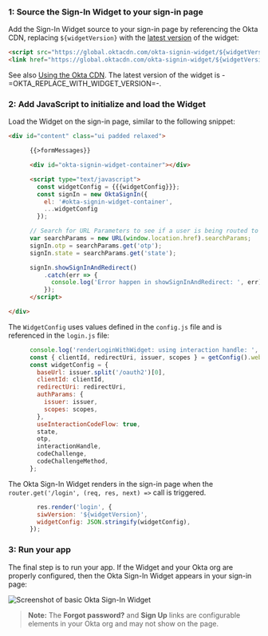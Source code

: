### 1: Source the Sign-In Widget to your sign-in page

Add the Sign-In Widget source to your sign-in page by referencing the Okta CDN, replacing `${widgetVersion}` with the [latest version](https://github.com/okta/okta-signin-widget/releases/) of the widget:

```html
<script src="https://global.oktacdn.com/okta-signin-widget/${widgetVersion}/js/okta-sign-in.min.js" type="text/javascript"></script>
<link href="https://global.oktacdn.com/okta-signin-widget/${widgetVersion}/css/okta-sign-in.min.css" type="text/css" rel="stylesheet"/>
```

See also [Using the Okta CDN](https://github.com/okta/okta-signin-widget#using-the-okta-cdn). The latest version of the widget is -=OKTA_REPLACE_WITH_WIDGET_VERSION=-.

### 2: Add JavaScript to initialize and load the Widget

Load the Widget on the sign-in page, similar to the following snippet:

```html
<div id="content" class="ui padded relaxed">

      {{>formMessages}}

      <div id="okta-signin-widget-container"></div>

      <script type="text/javascript">
        const widgetConfig = {{{widgetConfig}}};
        const signIn = new OktaSignIn({
          el: '#okta-signin-widget-container',
          ...widgetConfig
        });

      // Search for URL Parameters to see if a user is being routed to the application to recover password
      var searchParams = new URL(window.location.href).searchParams;
      signIn.otp = searchParams.get('otp');
      signIn.state = searchParams.get('state');

      signIn.showSignInAndRedirect()
          .catch(err => {
            console.log('Error happen in showSignInAndRedirect: ', err);
          });
      </script>

</div>
```

The `WidgetConfig` uses values defined in the `config.js` file and is referenced in the `login.js` file:

```JavaScript
      console.log('renderLoginWithWidget: using interaction handle: ', interactionHandle);
      const { clientId, redirectUri, issuer, scopes } = getConfig().webServer.oidc;
      const widgetConfig = {
        baseUrl: issuer.split('/oauth2')[0],
        clientId: clientId,
        redirectUri: redirectUri,
        authParams: {
          issuer: issuer,
          scopes: scopes,
        },
        useInteractionCodeFlow: true,
        state,
        otp,
        interactionHandle,
        codeChallenge,
        codeChallengeMethod,
      };
```

The Okta Sign-In Widget renders in the sign-in page when the `router.get('/login', (req, res, next) =>` call is triggered.

```JavaScript
        res.render('login', {
        siwVersion: '${widgetVersion}',
        widgetConfig: JSON.stringify(widgetConfig),
      });
```

### 3: Run your app

The final step is to run your app. If the Widget and your Okta org are properly configured, then the Okta Sign-In Widget appears in your sign-in page:

<div class="half">

![Screenshot of basic Okta Sign-In Widget](/img/siw/okta-sign-in-javascript.png)

</div>

>**Note:** The **Forgot password?** and **Sign Up** links are configurable elements in your
Okta org and may not show on the page.
